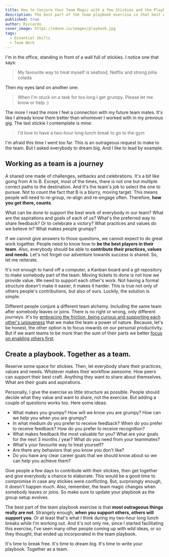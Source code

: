 ```yaml
---
title: How to Conjure Your Team Magic with a few Stickies and the Playbook Exercise
description: The best part of the team playbook exercise is that most outrageous things really are not. Strangely enough, when you support others, others will support you.
published: true
author: Riccardo
cover_image: https://odone.io/images/playbook.jpg
tags:
  - Essential Skills
  - Team Work
---
```


I'm in the office, standing in front of a wall full of stickies. I notice one that says:

> My favourite way to treat myself is seafood, Netflix and strong piña colada

Then my eyes land on another one:

> When I'm stuck on a task for too long I get grumpy. Please let me know or help :)

The more I read the more I feel a connection with my future team mates. It's like I already know them better than whomever I worked with in my previous gig. The last stickie I contemplate is mine:

> I'd love to have a two-hour long lunch break to go to the gym

I'm afraid this time I went too far. This is an outrageous request to make to the team. But I asked everybody to dream big. And I like to lead by example.

## Working as a team is a journey

A shared one made of challenges, setbacks and celebrations. It's a bit like going from A to B. Except, most of the times, there is not one but multiple correct paths to the destination. And it's the team's job to select the one to pursue. Not to count the fact that B is a blurry, moving target. This means people will need to re-group, re-align and re-engage often. Therefore, **how you get there, counts**.

What can be done to support the best work of everybody in our team? What are the aspirations and goals of each of us? What's the preferred way to share feedback? Or to celebrate a victory? What practices and values do we believe in? What makes people grumpy?

If we cannot give answers to those questions, we cannot expect to do great work together. People need to know how to **be the best players in their team**. Also, everybody should be able to **contribute their practices, values and needs**. Let's not forget our adventure towards success is shared. So, let me reiterate.

It's not enough to hand off a computer, a Kanban board and a git repository to make somebody part of the team. Moving tickets to done is not how we provide value. We need to support each other's work. Not having a formal structure doesn't make it easier, it makes it harder. This is true not only of others people's contributions, but also of ours. Luckily, the solution is simple.

Different people conjure a different team alchemy. Including the same team after somebody leaves or joins. There is no right or wrong, only different journeys. It's by [embracing the friction, being curious and supporting each other's uniqueness](https://odone.io/posts/2020-05-15-living-together-team.html) that we make the team a power of nature. Because, let's be honest, the other option is to focus inwards on our personal productivity. But if we want teams to be more than the sum of their parts we better [focus on enabling others first](https://odone.io/posts/2020-05-08-on-productivity.html).

## Create a playbook. Together as a team.

Reserve some space for stickies. Then, let everybody share their practices, values and needs. Whatever makes their workflow awesome. How peers can support their best craft. Anything they want to share about themselves. What are their goals and aspirations.

Personally, I give the exercise as little structure as possible. People should decide what they value and want to share, not the exercise. But adding a couple of questions works too. Here some ideas:

- What makes you grumpy? How will we know you are grumpy? How can we help you when you are grumpy?
- In what medium do you prefer to receive feedback? When do you prefer to receive feedback? How do you prefer to receive recognition?
- What makes feedback the most valuable for you? What are your goals for the next 3 months / year? What do you need from your teammates?
- What's your favourite way to treat yourself?
- Are there any behaviors that you know you don't like?
- Do you have any clear career goals that we should know about so we can help you achieve them?

Give people a few days to contribute with their stickies, then get together and give everybody a chance to elaborate. This would be a good time to compromise in case any stickies were conflicting. But, surprisingly enough, it doesn't happen much. Also, remember, the team magic changes when somebody leaves or joins. So make sure to update your playbook as the group setup evolves.

The best part of the team playbook exercise is that **most outrageous things really are not**. Strangely enough, **when you support others, others will support you**. Or at least that's what I think during my two-hour long lunch breaks while I'm working out. And it's not only me, since I started facilitating this exercise, I've seen many other people coming up with wild ideas, or so they thought, that ended up incorporated in the team playbook.

It's time to break free. It's time to dream big. It's time to write your playbook. Together as a team.
